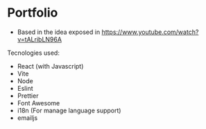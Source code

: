 # Portfolio

- Based in the idea exposed in https://www.youtube.com/watch?v=tALribLN96A

Tecnologies used:

- React (with Javascript)
- Vite
- Node
- Eslint
- Prettier
- Font Awesome
- i18n (For manage language support)
- emailjs

